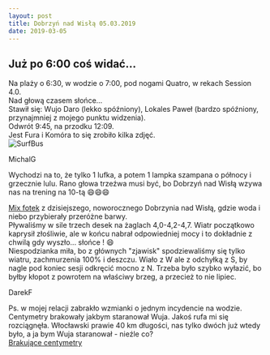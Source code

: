 ```yaml
---
layout: post
title: Dobrzyń nad Wisłą 05.03.2019
date: 2019-03-05
---
```


## Już po 6:00 coś widać...   

Na plaży o 6:30, w wodzie o 7:00, pod nogami Quatro, w rekach Session 4.0.  
Nad głową czasem słońce...  
Stawił się: Wujo Daro (lekko spóźniony), Lokales Paweł (bardzo
spóźniony, przynajmniej z mojego punktu widzenia).  
Odwrót 9:45, na przodku 12:09.  
Jest Fura i Komóra to się zrobiło kilka zdjęć.   
![SurfBus](https://raw.githubusercontent.com/naspocie/blog/master/images/20119-03-05-Dobrzyn/SurfBus.jpg "SurfBus")

MichalG  

Wychodzi na to, że tylko 1 lufka, a potem 1 lampka szampana o północy i grzecznie lulu.
Rano głowa trzeźwa musi być, bo Dobrzyń nad Wisłą wzywa nas na trening na 10-tą :smile::smile::smile:  

[Mix fotek](http://naspocie.pl/photorama/gallery/2019-01-01-Dobrzyn/) z dzisiejszego, noworocznego Dobrzynia nad Wisłą,
gdzie woda i niebo przybierały przeróżne barwy.  
Pływaliśmy w sile trzech desek na żaglach 4,0-4,2-4,7. Wiatr początkowo kaprysił złośliwie,
ale w końcu nabrał odpowiedniej mocy i to dokładnie z chwilą gdy wyszło... słońce ! :smile:  
Niespodzianka miła, bo z głównych "zjawisk" spodziewaliśmy się tylko wiatru, zachmurzenia 100% i deszczu.
Wiało z W ale z odchyłką z S, by nagle pod koniec sesji odkręcić mocno z N.
Trzeba było szybko wyłazić, bo byłby kłopot z powrotem na właściwy brzeg, a przecież to nie lipiec.  

DarekF  

Ps. w mojej relacji zabrakło wzmianki o jednym incydencie na wodzie. Centymetry brakowały jakbym staranował Wuja.
Jakoś rufa mi się rozciągnęła. Włocławski prawie 40 km długości, nas tylko dwóch już wtedy było,
a ja bym Wuja staranował - nieźle co?  
[Brakujące centymetry](https://youtu.be/P0P0gw4vDgc)

